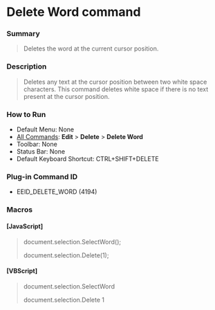 # Delete Word command

### Summary

> Deletes the word at the current cursor position.

### Description

> Deletes any text at the cursor position between two white space characters. This command deletes white space if there is no text present at the cursor position.

### How to Run

- Default Menu: None
- [All Commands](../tools/all_commands): **Edit** \> **Delete**
\> **Delete Word**
- Toolbar: None
- Status Bar: None
- Default Keyboard Shortcut: CTRL+SHIFT+DELETE

### Plug-in Command ID

- EEID\_DELETE\_WORD (4194)

### Macros

#### \[JavaScript\]

> document.selection.SelectWord();
>
> document.selection.Delete(1);

#### \[VBScript\]

> document.selection.SelectWord
>
> document.selection.Delete 1
